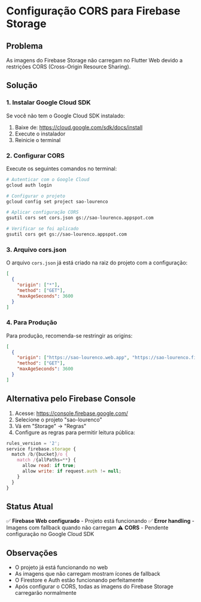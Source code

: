 # Configuração CORS para Firebase Storage

## Problema
As imagens do Firebase Storage não carregam no Flutter Web devido a restrições CORS (Cross-Origin Resource Sharing).

## Solução

### 1. Instalar Google Cloud SDK
Se você não tem o Google Cloud SDK instalado:
1. Baixe de: https://cloud.google.com/sdk/docs/install
2. Execute o instalador
3. Reinicie o terminal

### 2. Configurar CORS
Execute os seguintes comandos no terminal:

```bash
# Autenticar com o Google Cloud
gcloud auth login

# Configurar o projeto
gcloud config set project sao-lourenco

# Aplicar configuração CORS
gsutil cors set cors.json gs://sao-lourenco.appspot.com

# Verificar se foi aplicado
gsutil cors get gs://sao-lourenco.appspot.com
```

### 3. Arquivo cors.json
O arquivo `cors.json` já está criado na raiz do projeto com a configuração:

```json
[
  {
    "origin": ["*"],
    "method": ["GET"],
    "maxAgeSeconds": 3600
  }
]
```

### 4. Para Produção
Para produção, recomenda-se restringir as origins:

```json
[
  {
    "origin": ["https://sao-lourenco.web.app", "https://sao-lourenco.firebaseapp.com"],
    "method": ["GET"],
    "maxAgeSeconds": 3600
  }
]
```

## Alternativa pelo Firebase Console

1. Acesse: https://console.firebase.google.com/
2. Selecione o projeto "sao-lourenco"
3. Vá em "Storage" → "Regras"
4. Configure as regras para permitir leitura pública:

```javascript
rules_version = '2';
service firebase.storage {
  match /b/{bucket}/o {
    match /{allPaths=**} {
      allow read: if true;
      allow write: if request.auth != null;
    }
  }
}
```

## Status Atual
✅ **Firebase Web configurado** - Projeto está funcionando
✅ **Error handling** - Imagens com fallback quando não carregam
⚠️ **CORS** - Pendente configuração no Google Cloud SDK

## Observações
- O projeto já está funcionando no web
- As imagens que não carregam mostram ícones de fallback
- O Firestore e Auth estão funcionando perfeitamente
- Após configurar o CORS, todas as imagens do Firebase Storage carregarão normalmente
